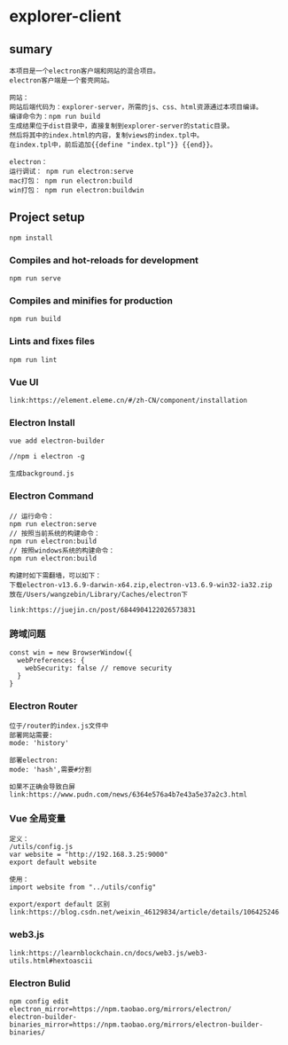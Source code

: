 # explorer-client

## sumary
```
本项目是一个electron客户端和网站的混合项目。
electron客户端是一个套壳网站。

网站：
网站后端代码为：explorer-server，所需的js、css、html资源通过本项目编译。
编译命令为：npm run build
生成结果位于dist目录中，直接复制到explorer-server的static目录。
然后将其中的index.html的内容，复制views的index.tpl中。
在index.tpl中，前后追加{{define "index.tpl"}} {{end}}。

electron：
运行调试： npm run electron:serve
mac打包： npm run electron:build
win打包： npm run electron:buildwin
```

## Project setup
```
npm install
```

### Compiles and hot-reloads for development
```
npm run serve
```

### Compiles and minifies for production
```
npm run build
```

### Lints and fixes files
```
npm run lint
```

### Vue UI
```
link:https://element.eleme.cn/#/zh-CN/component/installation
```

### Electron Install
```
vue add electron-builder

//npm i electron -g

生成background.js
```

### Electron Command
```
// 运行命令：
npm run electron:serve
// 按照当前系统的构建命令：
npm run electron:build
// 按照windows系统的构建命令：
npm run electron:build

构建时如下需翻墙，可以如下：
下载electron-v13.6.9-darwin-x64.zip,electron-v13.6.9-win32-ia32.zip
放在/Users/wangzebin/Library/Caches/electron下

link:https://juejin.cn/post/6844904122026573831
```

### 跨域问题
```
const win = new BrowserWindow({
  webPreferences: {
    webSecurity: false // remove security
  }
}
```

### Electron Router
```
位于/router的index.js文件中
部署网站需要:
mode: 'history'

部署electron:
mode: 'hash',需要#分割

如果不正确会导致白屏
link:https://www.pudn.com/news/6364e576a4b7e43a5e37a2c3.html
```

### Vue 全局变量
```
定义：
/utils/config.js
var website = "http://192.168.3.25:9000"
export default website

使用：
import website from "../utils/config"

export/export default 区别
link:https://blog.csdn.net/weixin_46129834/article/details/106425246
```

### web3.js
```
link:https://learnblockchain.cn/docs/web3.js/web3-utils.html#hextoascii
```

### Electron Bulid
```
npm config edit
electron_mirror=https://npm.taobao.org/mirrors/electron/
electron-builder-binaries_mirror=https://npm.taobao.org/mirrors/electron-builder-binaries/
```
